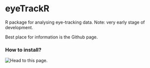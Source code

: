 # eyeTrackR

R package for analysing eye-tracking data. Note: very early stage of development.

Best place for information is the Github page.

### How to install?

![Head to this page][1].


[1]: https://github.com/hjgodwin/eyeTrackR/wiki/Installation




